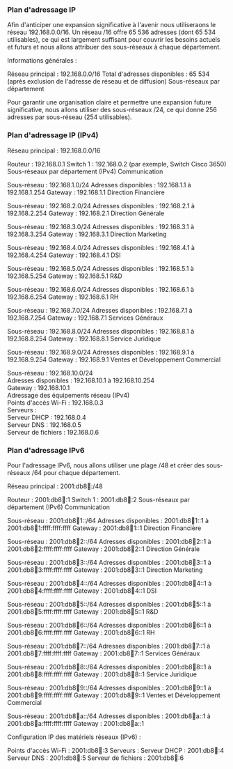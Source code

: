 ### Plan d'adressage IP

Afin d'anticiper une expansion significative à l'avenir nous utiliseraons le réseau 192.168.0.0/16. Un réseau /16 offre 65 536 adresses (dont 65 534 utilisables), ce qui est largement suffisant pour couvrir les besoins actuels et futurs et nous allons attribuer des sous-réseaux à chaque département.

Informations générales :

Réseau principal : 192.168.0.0/16
Total d'adresses disponibles : 65 534 (après exclusion de l'adresse de réseau et de diffusion)
Sous-réseaux par département

Pour garantir une organisation claire et permettre une expansion future significative, nous allons utiliser des sous-réseaux /24, ce qui donne 256 adresses par sous-réseau (254 utilisables).

### Plan d'adressage IP (IPv4)
Réseau principal : 192.168.0.0/16

Routeur : 192.168.0.1
Switch 1 : 192.168.0.2 (par exemple, Switch Cisco 3650)
Sous-réseaux par département (IPv4)
Communication

Sous-réseau : 192.168.1.0/24
Adresses disponibles : 192.168.1.1 à 192.168.1.254
Gateway : 192.168.1.1
Direction Financière

Sous-réseau : 192.168.2.0/24
Adresses disponibles : 192.168.2.1 à 192.168.2.254
Gateway : 192.168.2.1
Direction Générale

Sous-réseau : 192.168.3.0/24
Adresses disponibles : 192.168.3.1 à 192.168.3.254
Gateway : 192.168.3.1
Direction Marketing

Sous-réseau : 192.168.4.0/24
Adresses disponibles : 192.168.4.1 à 192.168.4.254
Gateway : 192.168.4.1
DSI

Sous-réseau : 192.168.5.0/24
Adresses disponibles : 192.168.5.1 à 192.168.5.254
Gateway : 192.168.5.1
R&D

Sous-réseau : 192.168.6.0/24
Adresses disponibles : 192.168.6.1 à 192.168.6.254
Gateway : 192.168.6.1
RH

Sous-réseau : 192.168.7.0/24
Adresses disponibles : 192.168.7.1 à 192.168.7.254
Gateway : 192.168.7.1
Services Généraux

Sous-réseau : 192.168.8.0/24
Adresses disponibles : 192.168.8.1 à 192.168.8.254
Gateway : 192.168.8.1
Service Juridique

Sous-réseau : 192.168.9.0/24
Adresses disponibles : 192.168.9.1 à 192.168.9.254
Gateway : 192.168.9.1
Ventes et Développement Commercial

Sous-réseau : 192.168.10.0/24    
Adresses disponibles : 192.168.10.1 à 192.168.10.254   
Gateway : 192.168.10.1   
Adressage des équipements réseau (IPv4)   
Points d'accès Wi-Fi : 192.168.0.3   
Serveurs :   
Serveur DHCP : 192.168.0.4   
Serveur DNS : 192.168.0.5   
Serveur de fichiers : 192.168.0.6    


### Plan d'adressage IPv6

Pour l'adressage IPv6, nous allons utiliser une plage /48 et créer des sous-réseaux /64 pour chaque département.

Réseau principal : 2001:db8:abcd::/48

Routeur : 2001:db8:abcd::1
Switch 1 : 2001:db8:abcd::2
Sous-réseaux par département (IPv6)
Communication

Sous-réseau : 2001:db8:abcd:1::/64
Adresses disponibles : 2001:db8:abcd:1::1 à 2001:db8:abcd:1:ffff:ffff:ffff
Gateway : 2001:db8:abcd:1::1
Direction Financière

Sous-réseau : 2001:db8:abcd:2::/64
Adresses disponibles : 2001:db8:abcd:2::1 à 2001:db8:abcd:2:ffff:ffff:ffff
Gateway : 2001:db8:abcd:2::1
Direction Générale

Sous-réseau : 2001:db8:abcd:3::/64
Adresses disponibles : 2001:db8:abcd:3::1 à 2001:db8:abcd:3:ffff:ffff:ffff
Gateway : 2001:db8:abcd:3::1
Direction Marketing

Sous-réseau : 2001:db8:abcd:4::/64
Adresses disponibles : 2001:db8:abcd:4::1 à 2001:db8:abcd:4:ffff:ffff:ffff
Gateway : 2001:db8:abcd:4::1
DSI

Sous-réseau : 2001:db8:abcd:5::/64
Adresses disponibles : 2001:db8:abcd:5::1 à 2001:db8:abcd:5:ffff:ffff:ffff
Gateway : 2001:db8:abcd:5::1
R&D

Sous-réseau : 2001:db8:abcd:6::/64
Adresses disponibles : 2001:db8:abcd:6::1 à 2001:db8:abcd:6:ffff:ffff:ffff
Gateway : 2001:db8:abcd:6::1
RH

Sous-réseau : 2001:db8:abcd:7::/64
Adresses disponibles : 2001:db8:abcd:7::1 à 2001:db8:abcd:7:ffff:ffff:ffff
Gateway : 2001:db8:abcd:7::1
Services Généraux

Sous-réseau : 2001:db8:abcd:8::/64
Adresses disponibles : 2001:db8:abcd:8::1 à 2001:db8:abcd:8:ffff:ffff:ffff
Gateway : 2001:db8:abcd:8::1
Service Juridique

Sous-réseau : 2001:db8:abcd:9::/64
Adresses disponibles : 2001:db8:abcd:9::1 à 2001:db8:abcd:9:ffff:ffff:ffff
Gateway : 2001:db8:abcd:9::1
Ventes et Développement Commercial

Sous-réseau : 2001:db8:abcd:a::/64
Adresses disponibles : 2001:db8:abcd:a::1 à 2001:db8:abcd:a:ffff:ffff:ffff
Gateway : 2001:db8:abcd:a::1

Configuration IP des matériels réseaux (IPv6) :

Points d'accès Wi-Fi : 2001:db8:abcd::3
Serveurs :
Serveur DHCP : 2001:db8:abcd::4
Serveur DNS : 2001:db8:abcd::5
Serveur de fichiers : 2001:db8:abcd::6
